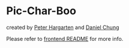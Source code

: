 # Pic-Char-Boo
created by [Peter Hargarten](https://github.com/peterth3geek) and [Daniel Chung](https://github.com/dlchung)

Please refer to [frontend README](https://github.com/dlchung/mod4-final-project-frontend) for more info.
